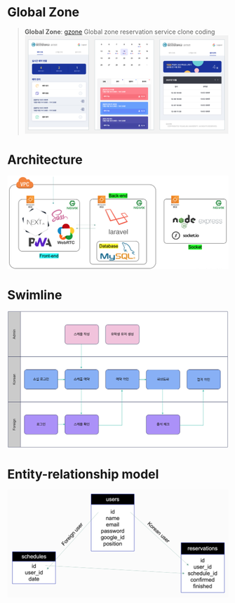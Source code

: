 # Global Zone

> **Global Zone**: [gzone](https://gzone.yju.ac.kr/student)
> Global zone reservation service clone coding
> ![main](./images/main.png)

# Architecture

![architecture](./images/architecture.png)

# Swimline

![swimline](./images/swimline.png)

# Entity-relationship model

![ERD model](./images/erd.png)
